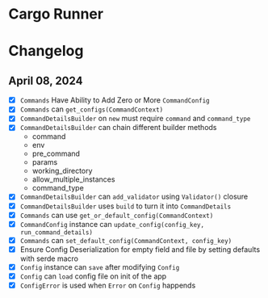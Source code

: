 # Cargo Runner

# Changelog

## April 08, 2024
- [X] `Commands` Have Ability to Add Zero or More `CommandConfig`
- [X] `Commands` can `get_configs(CommandContext)`
- [X] `CommandDetailsBuilder` on `new` must require `command` and `command_type`
- [X] `CommandDetailsBuilder` can chain different builder methods
  - command
  - env
  - pre_command
  - params
  - working_directory
  - allow_multiple_instances
  - command_type
- [X] `CommandDetailsBuilder` can `add_validator` using  `Validator()` closure
- [X] `CommandDetailsBuilder` uses `build` to turn it into `CommandDetails`
- [X] `Commands` can use `get_or_default_config(CommandContext)`
- [X] `CommandConfig` instance can `update_config(config_key, run_command_details)`
- [X] `Commands` can `set_default_config(CommandContext, config_key)`
- [X] Ensure Config Deserialization for empty field and file by setting defaults with serde macro
- [X] `Config` instance can `save` after modifying `Config`
- [X] `Config` can `load` config file on init of the app
- [X] `ConfigError` is used when `Error` on `Config` happends
